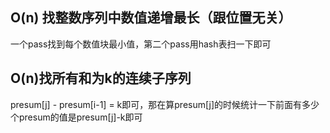 ## O(n) 找整数序列中数值递增最长（跟位置无关）
一个pass找到每个数值块最小值，第二个pass用hash表扫一下即可


## O(n)找所有和为k的连续子序列
presum[j] - presum[i-1] = k即可，那在算presum[j]的时候统计一下前面有多少个presum的值是presum[j]-k即可

